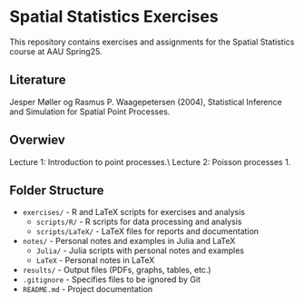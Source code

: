 # Spatial Statistics Exercises
This repository contains exercises and assignments for the Spatial Statistics course at AAU Spring25. 

## Literature
Jesper Møller og Rasmus P. Waagepetersen (2004), Statistical Inference and Simulation for Spatial Point Processes. 

## Overwiev
Lecture 1: Introduction to point processes.\\
Lecture 2: Poisson processes 1.


## Folder Structure

- `exercises/` - R and LaTeX scripts for exercises and analysis  
  - `scripts/R/` - R scripts for data processing and analysis  
  - `scripts/LaTeX/` - LaTeX files for reports and documentation  
- `notes/`  - Personal notes and examples in Julia and LaTeX
  - `Julia/` - Julia scripts with personal notes and examples
  - `LaTeX`  - Personal notes in LaTeX  
- `results/` - Output files (PDFs, graphs, tables, etc.)  
- `.gitignore` - Specifies files to be ignored by Git  
- `README.md` - Project documentation  